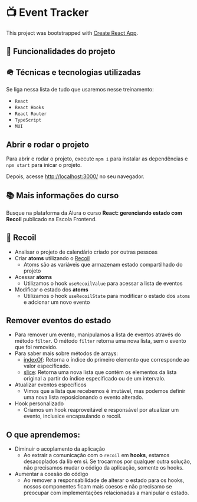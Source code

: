 # 📺 Event Tracker 

This project was bootstrapped with [Create React App](https://github.com/facebook/create-react-app).


## 🔨 Funcionalidades do projeto

## 🪖 Técnicas e tecnologias utilizadas
Se liga nessa lista de tudo que usaremos nesse treinamento:

- `React`
- `React Hooks`
- `React Router`
- `TypeScript`
- `MUI`

## Abrir e rodar o projeto
Para abrir e rodar o projeto, execute `npm i` para instalar as dependências e `npm start` para inicar o projeto.

Depois, acesse <a href="http://localhost:3000/">http://localhost:3000/</a> no seu navegador.

## 📚 Mais informações do curso

Busque na plataforma da Alura o curso **React: gerenciando estado com Recoil** publicado na Escola Frontend.

## 🎲 Recoil

- Analisar o projeto de calendário criado por outras pessoas
- Criar **atoms** utilizando o [Recoil](https://recoiljs.org/)
    - Atoms são as variáveis que armazenam estado compartilhado do projeto
- Acessar **atoms**
    - Utilizamos o hook `useRecoilValue` para acessar a lista de eventos
- Modificar o estado dos **atoms**
    - Utilizamos o hook `useRecoilState` para modificar o estado dos `atoms` e adcionar um novo evento

## Remover eventos do estado
- Para remover um evento, manipulamos a lista de eventos através do método `filter`. O método `filter` retorna uma nova lista, sem o evento que foi removido.
- Para saber mais sobre métodos de arrays:
    - [indexOf](https://developer.mozilla.org/pt-BR/docs/Web/JavaScript/Reference/Global_Objects/Array/indexOf): Retorna o índice do primeiro elemento que corresponde ao valor especificado.
    - [slice](https://developer.mozilla.org/pt-BR/docs/Web/JavaScript/Reference/Global_Objects/Array/slice): Retorna uma nova lista que contém os elementos da lista original a partir do índice especificado ou de um intervalo.
- Atualizar eventos específicos
    - Vimos que a lista que recebemos é imutável, mas podemos definir uma nova lista reposicionando o evento alterado.
- Hook personalizado
    - Criamos um hook reaproveitável e responsável por atualizar um evento, inclusice encapsulando o recoil.

## O que aprendemos:
- Diminuir o acoplamento da aplicação
    - Ao extrair a comunicação com o `recoil` em **hooks**, estamos desacoplados da lib em si. Se trocarmos por qualquer outra solução, não precisamos mudar o código da aplicação, somente os hooks.
- Aumentar a coesão do código
    - Ao remover a responsabilidade de alterar o estado para os hooks, nossos componentes ficam mais coesos e não precisamo se preocupar com implementações relacionadas a manipular o estado.

